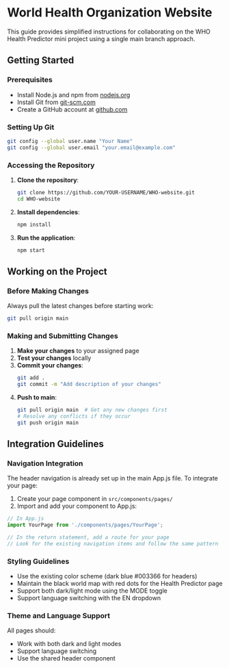 # World Health Organization Website

This guide provides simplified instructions for collaborating on the WHO Health Predictor mini project using a single main branch approach.

## Getting Started

### Prerequisites
- Install Node.js and npm from [nodejs.org](https://nodejs.org/)
- Install Git from [git-scm.com](https://git-scm.com/downloads)
- Create a GitHub account at [github.com](https://github.com/)

### Setting Up Git
```bash
git config --global user.name "Your Name"
git config --global user.email "your.email@example.com"
```

### Accessing the Repository

1. **Clone the repository**:
   ```bash
   git clone https://github.com/YOUR-USERNAME/WHO-website.git
   cd WHO-website
   ```

2. **Install dependencies**:
   ```bash
   npm install
   ```

3. **Run the application**:
   ```bash
   npm start
   ```

## Working on the Project

### Before Making Changes
Always pull the latest changes before starting work:
```bash
git pull origin main
```

### Making and Submitting Changes

1. **Make your changes** to your assigned page
2. **Test your changes** locally
3. **Commit your changes**:
   ```bash
   git add .
   git commit -m "Add description of your changes"
   ```
4. **Push to main**:
   ```bash
   git pull origin main  # Get any new changes first
   # Resolve any conflicts if they occur
   git push origin main
   ```

## Integration Guidelines

### Navigation Integration
The header navigation is already set up in the main App.js file. To integrate your page:

1. Create your page component in `src/components/pages/`
2. Import and add your component to App.js:

```jsx
// In App.js
import YourPage from './components/pages/YourPage';

// In the return statement, add a route for your page
// Look for the existing navigation items and follow the same pattern
```

### Styling Guidelines
- Use the existing color scheme (dark blue #003366 for headers)
- Maintain the black world map with red dots for the Health Predictor page
- Support both dark/light mode using the MODE toggle
- Support language switching with the EN dropdown

### Theme and Language Support
All pages should:
- Work with both dark and light modes
- Support language switching
- Use the shared header component


